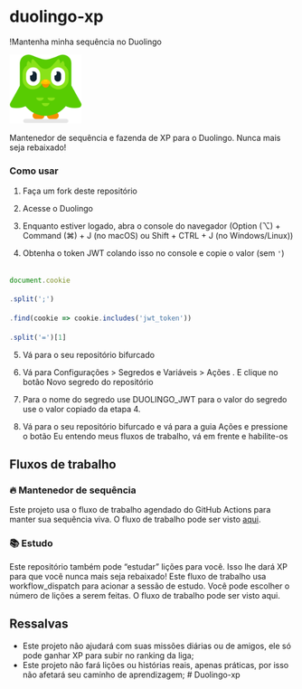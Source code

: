 # duolingo-xp

!Mantenha minha sequência no Duolingo

<img src="duo.svg" width="128px"/>

Mantenedor de sequência e fazenda de XP para o Duolingo. Nunca mais seja rebaixado!

### Como usar

1. Faça um fork deste repositório

2. Acesse o Duolingo

3. Enquanto estiver logado, abra o console do navegador (Option (⌥) + Command (⌘) + J (no macOS) ou Shift + CTRL + J (no Windows/Linux))

4. Obtenha o token JWT colando isso no console e copie o valor (sem `'`)

```js

document.cookie

.split(';')

.find(cookie => cookie.includes('jwt_token'))

.split('=')[1]

 ```
  
5. Vá para o seu repositório bifurcado

6. Vá para Configurações > Segredos e Variáveis > Ações . E clique no botão Novo segredo do repositório

7. Para o nome do segredo use DUOLINGO_JWT para o valor do segredo use o valor copiado da etapa 4.

8. Vá para o seu repositório bifurcado e vá para a guia Ações e pressione o botão Eu entendo meus fluxos de trabalho, vá em frente e habilite-os

## Fluxos de trabalho

### 🔥 Mantenedor de sequência

Este projeto usa o fluxo de trabalho agendado do GitHub Actions para manter sua sequência viva. O fluxo de trabalho pode ser visto [aqui](.github/workflows/streak-keeper.yml).

### 📚 Estudo

Este repositório também pode “estudar” lições para você. Isso lhe dará XP para que você nunca mais seja rebaixado! Este fluxo de trabalho usa workflow_dispatch para acionar a sessão de estudo. Você pode escolher o número de lições a serem feitas. O fluxo de trabalho pode ser visto aqui.

## Ressalvas

- Este projeto não ajudará com suas missões diárias ou de amigos, ele só pode ganhar XP para subir no ranking da liga;
- Este projeto não fará lições ou histórias reais, apenas práticas, por isso não afetará seu caminho de aprendizagem;
#   D u o l i n g o - x p 
 
 